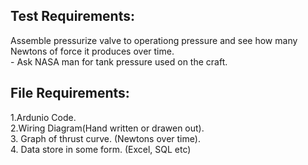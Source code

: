 ## Test Requirements:
Assemble pressurize valve to operationg pressure and see how many Newtons of force it produces over time.   
    - Ask NASA man for tank pressure used on the craft.  
    
## File Requirements:
1.Ardunio Code.  
2.Wiring Diagram(Hand written or drawen out).  
3. Graph of thrust curve. (Newtons over time).  
4. Data store in some form. (Excel, SQL etc)  
